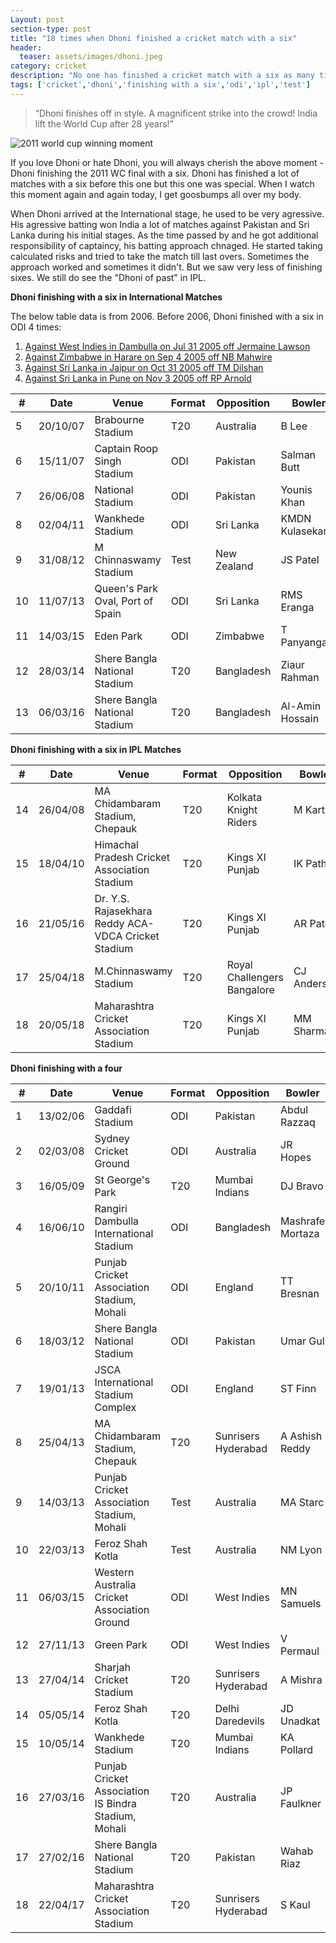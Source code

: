 ```yaml
---
Layout: post
section-type: post
title: "18 times when Dhoni finished a cricket match with a six"
header:
  teaser: assets/images/dhoni.jpeg
category: cricket
description: "No one has finished a cricket match with a six as many times as Dhoni has done."
tags: ['cricket','dhoni','finishing with a six','odi','ipl','test']
---
```

> “Dhoni finishes off in style. A magnificent strike into the crowd! India lift the World Cup after 28 years!”

![2011 world cup winning moment]({{site.baseurl}}/assets/images/dhoni.jpeg)

If you love Dhoni or hate Dhoni, you will always cherish the above moment - Dhoni finishing the 2011 WC final with a six. Dhoni has finished a lot of matches with a six before this one but this one was special.
When I watch this moment again and again today, I get goosbumps all over my body. 

When Dhoni arrived at the International stage, he used to be very agressive. His agressive batting won India a lot of matches against Pakistan and Sri Lanka during his initial stages.
As the time passed by and he got additional responsibility of captaincy, his batting approach chnaged. He started taking calculated risks and tried to take the match till last overs.
Sometimes the approach worked and sometimes it didn't. But we saw very less of finishing sixes. We still do see the "Dhoni of past" in IPL.

**Dhoni finishing with a six in International Matches**

The below table data is from 2006. Before 2006, Dhoni finished with a six in ODI 4 times:

1. [Against West Indies in Dambulla on Jul 31 2005 off Jermaine Lawson](https://www.espncricinfo.com/series/8592/scorecard/214742/india-vs-west-indies-2nd-match-indian-oil-cup-2005)
2. [Against Zimbabwe in Harare on Sep 4 2005 off NB Mahwire](https://www.espncricinfo.com/series/8594/scorecard/217979/zimbabwe-vs-india-6th-match-videocon-triangular-series-2005)
3. [Against Sri Lanka in Jaipur on Oct 31 2005 off TM Dilshan](https://www.espncricinfo.com/series/14750/scorecard/223634/india-vs-sri-lanka-3rd-odi-sri-lanka-tour-of-india-2005-06)
4. [Against Sri Lanka in Pune on Nov 3 2005 off RP Arnold](https://www.espncricinfo.com/series/14750/scorecard/223902/india-vs-sri-lanka-4th-odi-sri-lanka-tour-of-india-2005-06)

| # | Date     | Venue                            | Format | Opposition  | Bowler          |
|---|----------|----------------------------------|--------|-------------|-----------------|
| 5 | 20/10/07 | Brabourne Stadium                | T20    | Australia   | B Lee           |
| 6 | 15/11/07 | Captain Roop Singh Stadium       | ODI    | Pakistan    | Salman Butt     |
| 7 | 26/06/08 | National Stadium                 | ODI    | Pakistan    | Younis Khan     |
| 8 | 02/04/11 | Wankhede Stadium                 | ODI    | Sri Lanka   | KMDN Kulasekara |
| 9 | 31/08/12 | M Chinnaswamy Stadium            | Test   | New Zealand | JS Patel        |
| 10 | 11/07/13 | Queen's Park Oval, Port of Spain | ODI    | Sri Lanka   | RMS Eranga      |
| 11 | 14/03/15 | Eden Park                        | ODI    | Zimbabwe    | T Panyangara    |
| 12 | 28/03/14 | Shere Bangla National Stadium    | T20    | Bangladesh  | Ziaur Rahman    |
| 13 | 06/03/16 | Shere Bangla National Stadium    | T20    | Bangladesh  | Al-Amin Hossain |

**Dhoni finishing with a six in IPL Matches**

| # | Date     | Venue                                               | Format | Opposition                  | Bowler      |
|---|----------|-----------------------------------------------------|--------|-----------------------------|-------------|
| 14 | 26/04/08 | MA Chidambaram Stadium, Chepauk                     | T20    | Kolkata Knight Riders       | M Kartik    |
| 15 | 18/04/10 | Himachal Pradesh Cricket Association Stadium        | T20    | Kings XI Punjab             | IK Pathan   |
| 16 | 21/05/16 | Dr. Y.S. Rajasekhara Reddy ACA-VDCA Cricket Stadium | T20    | Kings XI Punjab             | AR Patel    |
| 17 | 25/04/18 | M.Chinnaswamy Stadium                               | T20    | Royal Challengers Bangalore | CJ Anderson |
| 18 | 20/05/18 | Maharashtra Cricket Association Stadium             | T20    | Kings XI Punjab             | MM Sharma   |

**Dhoni finishing with a four**

| #  | Date     | Venue                                                | Format | Opposition          | Bowler           |
|----|----------|------------------------------------------------------|--------|---------------------|------------------|
| 1  | 13/02/06 | Gaddafi Stadium                                      | ODI    | Pakistan            | Abdul Razzaq     |
| 2  | 02/03/08 | Sydney Cricket Ground                                | ODI    | Australia           | JR Hopes         |
| 3  | 16/05/09 | St George's Park                                     | T20    | Mumbai Indians      | DJ Bravo         |
| 4  | 16/06/10 | Rangiri Dambulla International Stadium               | ODI    | Bangladesh          | Mashrafe Mortaza |
| 5  | 20/10/11 | Punjab Cricket Association Stadium, Mohali           | ODI    | England             | TT Bresnan       |
| 6  | 18/03/12 | Shere Bangla National Stadium                        | ODI    | Pakistan            | Umar Gul         |
| 7  | 19/01/13 | JSCA International Stadium Complex                   | ODI    | England             | ST Finn          |
| 8  | 25/04/13 | MA Chidambaram Stadium, Chepauk                      | T20    | Sunrisers Hyderabad | A Ashish Reddy   |
| 9  | 14/03/13 | Punjab Cricket Association Stadium, Mohali           | Test   | Australia           | MA Starc         |
| 10 | 22/03/13 | Feroz Shah Kotla                                     | Test   | Australia           | NM Lyon          |
| 11 | 06/03/15 | Western Australia Cricket Association Ground         | ODI    | West Indies         | MN Samuels       |
| 12 | 27/11/13 | Green Park                                           | ODI    | West Indies         | V Permaul        |
| 13 | 27/04/14 | Sharjah Cricket Stadium                              | T20    | Sunrisers Hyderabad | A Mishra         |
| 14 | 05/05/14 | Feroz Shah Kotla                                     | T20    | Delhi Daredevils    | JD Unadkat       |
| 15 | 10/05/14 | Wankhede Stadium                                     | T20    | Mumbai Indians      | KA Pollard       |
| 16 | 27/03/16 | Punjab Cricket Association IS Bindra Stadium, Mohali | T20    | Australia           | JP Faulkner      |
| 17 | 27/02/16 | Shere Bangla National Stadium                        | T20    | Pakistan            | Wahab Riaz       |
| 18 | 22/04/17 | Maharashtra Cricket Association Stadium              | T20    | Sunrisers Hyderabad | S Kaul           |